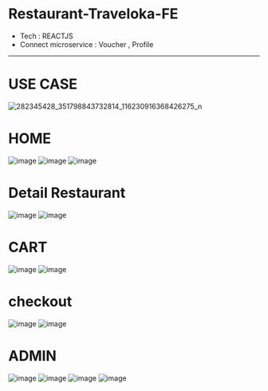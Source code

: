 # Restaurant-Traveloka-FE
- Tech : REACTJS 
- Connect microservice : Voucher , Profile
---
# USE CASE 
![282345428_351798843732814_116230916368426275_n](https://user-images.githubusercontent.com/87811387/178396620-e62ecd1e-a279-4820-a35a-5785be762bc5.png)
# HOME
![image](https://user-images.githubusercontent.com/87811387/178396715-bb1ff95d-5c2b-4c68-b617-8b6e6d60db46.png)
![image](https://user-images.githubusercontent.com/87811387/178396740-ae65d6d4-a631-4688-a2bc-34bd554df4ff.png)
![image](https://user-images.githubusercontent.com/87811387/178396774-2653aac1-41e3-494c-92ad-64672467db92.png)
# Detail Restaurant 
![image](https://user-images.githubusercontent.com/87811387/178396983-ec87d6d3-2350-48b6-b202-9766eac4d5f5.png)
![image](https://user-images.githubusercontent.com/87811387/178397002-f8644bd8-de50-48b0-b8d1-bbdb9c802984.png)
# CART
![image](https://user-images.githubusercontent.com/87811387/178397047-7f2029ba-e73d-42f4-a4b7-56d9f2230c7b.png)
![image](https://user-images.githubusercontent.com/87811387/178397095-5b0daa25-ff8c-47ce-9249-f540be500256.png)
# checkout 
![image](https://user-images.githubusercontent.com/87811387/178397222-416cb216-199f-40d5-a97f-d694cffa6457.png)
![image](https://user-images.githubusercontent.com/87811387/178397287-2fb91ee0-b9c5-4579-b1a5-13ca01a32d82.png)
# ADMIN
![image](https://user-images.githubusercontent.com/87811387/178400663-cf402383-9291-425c-a486-497df59ed922.png)
![image](https://user-images.githubusercontent.com/87811387/178401069-f68d7c91-6802-4365-ade0-b5e207cdd621.png)
![image](https://user-images.githubusercontent.com/87811387/178401142-2ed40241-057d-4e82-a892-350d3416a8c0.png)
![image](https://user-images.githubusercontent.com/87811387/178401173-7898514f-c5e1-44b6-aa74-1ee2134ca58c.png)
 
